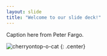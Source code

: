 ```yaml
---
layout: slide
title: "Welcome to our slide deck!"
---
```


Caption here from Peter Fargo.

![cherryontop-o-cat](https://octodex.github.com/images/cherryontop-o-cat.png)
{: .center}
